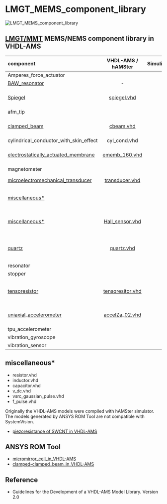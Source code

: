 # LMGT_MEMS_component_library

![LMGT_MEMS_component_library](https://user-images.githubusercontent.com/5137813/171360740-111e0039-da23-4a5b-8a7e-c48c1bcd65e2.jpg)

## [LMGT/MMT](https://www.tu-chemnitz.de/etit/microsys/index.php) MEMS/NEMS component library in VHDL-AMS

| component                              | VHDL-AMS / hAMSter | Simulink |  TestBench   |                   description               |
|:---------------------------------------|:------------------:|:--------:|:------------:|:--------------------------------------------|
| Amperes_force_actuator                 |                    |          |              | _in progress_                               |
| [BAW_resonator](https://github.com/Kolchuzhin/LMGT_MEMS_component_library/tree/master/BAW_resonator) | - | | | [s2p file](https://github.com/Kolchuzhin/LMGT_MEMS_component_library/blob/master/BAW_resonator/BAW_resonator_1872.s2p) |
| [Spiegel](https://github.com/Kolchuzhin/LMGT_MEMS_component_library/tree/master/Spiegel) | [spiegel.vhd](https://github.com/Kolchuzhin/LMGT_MEMS_component_library/blob/master/Spiegel/spiegel.vhd) | | | analytical model of micromirror |
| afm_tip                                |                    |          |              | _in progress_                               |
| [clamped_beam](https://github.com/Kolchuzhin/LMGT_MEMS_component_library/tree/master/clamped_beam) | [cbeam.vhd](https://github.com/Kolchuzhin/LMGT_MEMS_component_library/blob/master/clamped_beam/hAMSter_model/cbeam.vhd) | | [hAMSter](https://github.com/Kolchuzhin/LMGT_MEMS_component_library/blob/master/clamped_beam/hAMSter_model/testbench.vhd) | generated by ANSYS ROM Tool |
| cylindrical_conductor_with_skin_effect | cyl_cond.vhd       |          |              | _in progress_                               |
| [electrostatically_actuated_membrane](https://github.com/Kolchuzhin/LMGT_MEMS_component_library/tree/master/electrostatically_actuated_membrane) | [ememb_160.vhd](https://github.com/Kolchuzhin/LMGT_MEMS_component_library/blob/master/electrostatically_actuated_membrane/ememb_160.vhd) | | [hAMSter](https://github.com/Kolchuzhin/LMGT_MEMS_component_library/blob/master/electrostatically_actuated_membrane/testbench.vhd) | generated by ANSYS ROM Tool |
| magnetometer                           |                    |          |              | _in progress_                               |
| [microelectromechanical_transducer](https://github.com/Kolchuzhin/LMGT_MEMS_component_library/tree/master/microelectromechanical_transducer) | [transducer.vhd](https://github.com/Kolchuzhin/LMGT_MEMS_component_library/blob/master/microelectromechanical_transducer/transducer.vhd) | |[SystemVision](https://explore.partquest.com/groups/vladimirs-workspace/designs/mems-transducer-static-pull) | analytical model |
| [miscellaneous*](https://github.com/Kolchuzhin/LMGT_MEMS_component_library/tree/master/miscellaneous) | | | | resistor, inductor, capacitor |
| [miscellaneous*](https://github.com/Kolchuzhin/LMGT_MEMS_component_library/tree/master/miscellaneous) | [Hall_sensor.vhd](https://github.com/Kolchuzhin/LMGT_MEMS_component_library/blob/master/miscellaneous/Hall_sensor.vhd) | | [SystemVision](https://explore.partquest.com/groups/vladimirs-workspace/designs/hall-sensor-testbench) | analytical model: HS-420 Hall sensor |
| [quartz](https://github.com/Kolchuzhin/LMGT_MEMS_component_library/tree/master/quartz) | [quartz.vhd](https://github.com/Kolchuzhin/LMGT_MEMS_component_library/blob/master/quartz/quartz.vhd) | | [SystemVision](https://explore.partquest.com/groups/vladimirs-workspace/designs/bvd-resonator) | equivalent RLC circuit (BDV), 2nd ODE, H(s) |
| resonator                              |                    |          |              | _in progress_                               |
| stopper                                |                    |          |              | _in progress_                               |
| [tensoresistor](https://github.com/Kolchuzhin/LMGT_MEMS_component_library/tree/master/tensoresistor) | [tensoresitor.vhd](https://github.com/Kolchuzhin/LMGT_MEMS_component_library/blob/master/tensoresistor/tensoresitor.vhd)   |          |              | analytical model of Me-tensoresistor        |
| [uniaxial_accelerometer](https://github.com/Kolchuzhin/LMGT_MEMS_component_library/tree/master/uniaxial_accelerometer) | [accelZa_02.vhd](https://github.com/Kolchuzhin/LMGT_MEMS_component_library/tree/master/uniaxial_accelerometer) |  | [hAMSter](https://github.com/Kolchuzhin/LMGT_MEMS_component_library/blob/master/uniaxial_accelerometer/testbench_02.vhd) [SystemVision](https://explore.partquest.com/node/546488)| generated by ANSYS ROM Tool                 |
| tpu_accelerometer                      |                    |          |              | _in progress_                               |
| vibration_gyroscope                    |                    |          |              | _in progress_                               |
| vibration_sensor                       |                    |          |              | _in progress_                               |

## miscellaneous*

* resistor.vhd
* inductor.vhd
* capacitor.vhd
* v_dc.vhd
* vsrc_gaussian_pulse.vhd
* f_pulse.vhd


Originally the VHDL-AMS models were compiled with hAMSter simulator. The models generated by ANSYS ROM Tool are not compatible with SystemVision.

* [piezoresistance of SWCNT in VHDL-AMS](https://github.com/Kolchuzhin/piezoresistance_of_SWCNT_in_VHDL-AMS_part_I)

## ANSYS ROM Tool
* [micromirror_cell_in_VHDL-AMS](https://github.com/Kolchuzhin/micromirror_cell_in_VHDL-AMS)
* [clamped-clamped_beam_in_VHDL-AMS](https://github.com/Kolchuzhin/clamped-clamped_beam_in_VHDL-AMS)

## Reference
+ Guidelines for the Development of a VHDL-AMS Model Library. Version 2.0 
